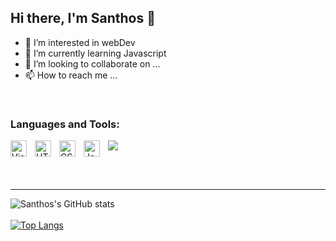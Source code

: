 ## Hi there, I'm Santhos 👋

- 👀 I’m interested in webDev
- 🌱 I’m currently learning Javascript
- 💞️ I’m looking to collaborate on ...
- 📫 How to reach me ...

<!---
santos2904/santos2904 is a ✨ special ✨ repository because its `README.md` (this file) appears on your GitHub profile.
You can click the Preview link to take a look at your changes.
--->

<br/>

### Languages and Tools:
[![](https://cdn.jsdelivr.net/gh/devicons/devicon/icons/vscode/vscode-original.svg)](#)
<img align="left" alt="Visual Studio Code" width="26px" src="https://cdn.jsdelivr.net/gh/devicons/devicon/icons/vscode/vscode-original.svg" style="padding-right:10px;" />
<img align="left" alt="HTML5" width="26px" src="https://cdn.jsdelivr.net/gh/devicons/devicon/icons/html5/html5-original.svg" style="padding-right:10px;" />
<img align="left" alt="CSS3" width="26px" src="https://cdn.jsdelivr.net/gh/devicons/devicon/icons/css3/css3-original.svg" style="padding-right:10px;" />
<img align="left" alt="JavaScript" width="26px" src="https://cdn.jsdelivr.net/gh/devicons/devicon/icons/javascript/javascript-original.svg" style="padding-right:10px;" />

<br/>
<br/>

---

![Santhos's GitHub stats](https://github-readme-stats.vercel.app/api?username=santos2904&show_icons=true&theme=dark&count_private=true)
<br>
<br>
[![Top Langs](https://github-readme-stats.vercel.app/api/top-langs/?username=santos2904&layout=compact&theme=dark)](https://github.com/santos2904/github-readme-stats)
